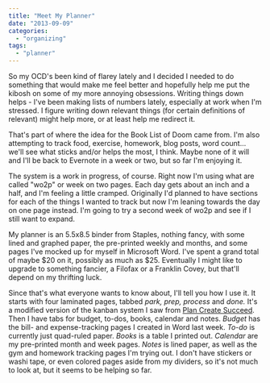 ```yaml
---
title: "Meet My Planner"
date: "2013-09-09"
categories: 
  - "organizing"
tags: 
  - "planner"
---
```


So my OCD's been kind of flarey lately and I decided I needed to do something that would make me feel better and hopefully help me put the kibosh on some of my more annoying obsessions. Writing things down helps - I've been making lists of numbers lately, especially at work when I'm stressed. I figure writing down relevant things (for certain definitions of relevant) might help more, or at least help me redirect it.

That's part of where the idea for the Book List of Doom came from. I'm also attempting to track food, exercise, homework, blog posts, word count... we'll see what sticks and/or helps the most, I think. Maybe none of it will and I'll be back to Evernote in a week or two, but so far I'm enjoying it.

The system is a work in progress, of course. Right now I'm using what are called "wo2p" or week on two pages. Each day gets about an inch and a half, and I'm feeling a little cramped. Originally I'd planned to have sections for each of the things I wanted to track but now I'm leaning towards the day on one page instead. I'm going to try a second week of wo2p and see if I still want to expand.

My planner is an 5.5x8.5 binder from Staples, nothing fancy, with some lined and graphed paper, the pre-printed weekly and months, and some pages I've mocked up for myself in Microsoft Word. I've spent a grand total of maybe $20 on it, possibly as much as $25. Eventually I might like to upgrade to something fancier, a Filofax or a Franklin Covey, but that'll depend on my thrifting luck.

Since that's what everyone wants to know about, I'll tell you how I use it. It starts with four laminated pages, tabbed _park, prep, process_ and _done._ It's a modified version of the kanban system I saw from [Plan Create Succeed](http://www.plancreatesucceed.com/2013/02/24/kanban-planning-in-a-filofax/). Then I have tabs for budget, to-dos, books, calendar and notes. _Budget_ has the bill- and expense-tracking pages I created in Word last week. _To-do_ is currently just quad-ruled paper. _Books_ is a table I printed out. _Calendar_ are my pre-printed month and week pages. _Notes_ is lined paper, as well as the gym and homework tracking pages I'm trying out. I don't have stickers or washi tape, or even colored pages aside from my dividers, so it's not much to look at, but it seems to be helping so far.
